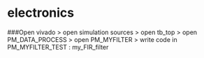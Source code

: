 # electronics

###Open vivado > open simulation sources > open tb_top > open PM_DATA_PROCESS > open PM_MYFILTER > write code in PM_MYFILTER_TEST : my_FIR_filter 
